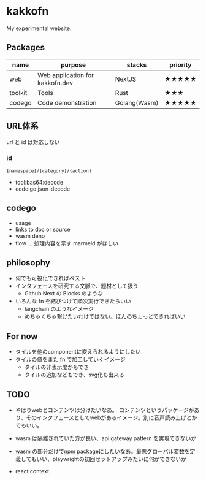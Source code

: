 # kakkofn
My experimental website.

## Packages
| name | purpose | stacks | priority |
| - | - | - | - |
| web | Web application for kakkofn.dev | NextJS | ★★★★★ |
| toolkit | Tools | Rust | ★★★ |
| codego | Code demonstration | Golang(Wasm) | ★★★★★ |

## URL体系
url と id は対応しない
### id
```{namespace}/{category}/{action}```
- tool:bas64:decode
- code:go:json-decode

## codego
- usage
- links to doc or source
- wasm deno
- flow ... 処理内容を示す marmeid がほしい

## philosophy
- 何でも可視化できればベスト
- インタフェースを研究する文脈で、題材として扱う
  - Github Next の Blocks のような
- いろんな fn を結びつけて順次実行できたらいい
  - langchain のようなイメージ
  - めちゃくちゃ繋げたいわけではない。ほんのちょっとできればいい

## For now
- タイルを他のcomponentに変えられるようにしたい
- タイルの値をまた fn で加工していくイメージ
  - タイルの非表示度かもでき
  - タイルの追加などもでき、svg化も出来る

## TODO
- やはりwebとコンテンツは分けたいなあ。
  コンテンツというパッケージがあり、そのインタフェースとしてwebがあるイメージ。別に音声読み上げとかでもいい。

- wasm は隔離されていた方が良い、api gateway pattern を実現できないか
- wasm の部分だけでnpm packageにしたいなあ。最悪グローバル変数を定義してもいい、playwrightの初回セットアップみたいに何かできないか
- react context
